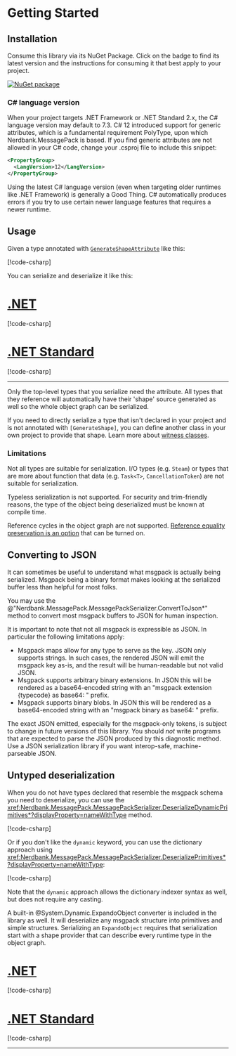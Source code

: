 # Getting Started

## Installation

Consume this library via its NuGet Package.
Click on the badge to find its latest version and the instructions for consuming it that best apply to your project.

[![NuGet package](https://img.shields.io/nuget/v/Nerdbank.MessagePack.svg)](https://nuget.org/packages/Nerdbank.MessagePack)

### C# language version

When your project targets .NET Framework or .NET Standard 2.x, the C# language version may default to 7.3.
C# 12 introduced support for generic attributes, which is a fundamental requirement PolyType, upon which Nerdbank.MessagePack is based.
If you find generic attributes are not allowed in your C# code, change your .csproj file to include this snippet:

```xml
<PropertyGroup>
  <LangVersion>12</LangVersion>
</PropertyGroup>
```

Using the latest C# language version (even when targeting older runtimes like .NET Framework) is generally a Good Thing.
C# automatically produces errors if you try to use certain newer language features that requires a newer runtime.

## Usage

Given a type annotated with [`GenerateShapeAttribute`](xref:PolyType.GenerateShapeAttribute) like this:

[!code-csharp[](../../samples/cs/GettingStarted.cs#SimpleRecord)]

You can serialize and deserialize it like this:

# [.NET](#tab/net)

[!code-csharp[](../../samples/cs/GettingStarted.cs#SimpleRecordRoundtripNET)]

# [.NET Standard](#tab/netfx)

[!code-csharp[](../../samples/cs/GettingStarted.cs#SimpleRecordRoundtripNETFX)]

---

Only the top-level types that you serialize need the attribute.
All types that they reference will automatically have their 'shape' source generated as well so the whole object graph can be serialized.

If you need to directly serialize a type that isn't declared in your project and is not annotated with `[GenerateShape]`, you can define another class in your own project to provide that shape.
Learn more about [witness classes](type-shapes.md#witness-classes).

### Limitations

Not all types are suitable for serialization.
I/O types (e.g. `Steam`) or types that are more about function that data (e.g. `Task<T>`, `CancellationToken`) are not suitable for serialization.

Typeless serialization is not supported.
For security and trim-friendly reasons, the type of the object being deserialized must be known at compile time.

Reference cycles in the object graph are not supported.
[Reference equality preservation is an option](xref:Nerdbank.MessagePack.MessagePackSerializer.PreserveReferences) that can be turned on.

## Converting to JSON

It can sometimes be useful to understand what msgpack is actually being serialized.
Msgpack being a binary format makes looking at the serialized buffer less than helpful for most folks.

You may use the @"Nerdbank.MessagePack.MessagePackSerializer.ConvertToJson*" method to convert most msgpack buffers to JSON for human inspection.

It is important to note that not all msgpack is expressible as JSON.
In particular the following limitations apply:

* Msgpack maps allow for any type to serve as the key. JSON only supports strings. In such cases, the rendered JSON will emit the msgpack key as-is, and the result will be human-readable but not valid JSON.
* Msgpack supports arbitrary binary extensions. In JSON this will be rendered as a base64-encoded string with an "msgpack extension {typecode} as base64: " prefix.
* Msgpack supports binary blobs. In JSON this will be rendered as a base64-encoded string with an "msgpack binary as base64: " prefix.

The exact JSON emitted, especially for the msgpack-only tokens, is subject to change in future versions of this library.
You should *not* write programs that are expected to parse the JSON produced by this diagnostic method.
Use a JSON serialization library if you want interop-safe, machine-parseable JSON.

## Untyped deserialization

When you do not have types declared that resemble the msgpack schema you need to deserialize, you can use the <xref:Nerdbank.MessagePack.MessagePackSerializer.DeserializeDynamicPrimitives*?displayProperty=nameWithType> method.

[!code-csharp[](../../samples/cs/PrimitiveDeserialization.cs#DeserializeDynamicPrimitives)]

Or if you don't like the `dynamic` keyword, you can use the dictionary approach using <xref:Nerdbank.MessagePack.MessagePackSerializer.DeserializePrimitives*?displayProperty=nameWithType>:

[!code-csharp[](../../samples/cs/PrimitiveDeserialization.cs#DeserializePrimitives)]

Note that the `dynamic` approach allows the dictionary indexer syntax as well, but does not require any casting.

A built-in @System.Dynamic.ExpandoObject converter is included in the library as well.
It will deserialize any msgpack structure into primitives and simple structures.
Serializing an `ExpandoObject` requires that serialization start with a shape provider that can describe every runtime type in the object graph.

# [.NET](#tab/net)

[!code-csharp[](../../samples/cs/PrimitiveDeserialization.cs#DeserializeExpandoObjectNET)]

# [.NET Standard](#tab/netfx)

[!code-csharp[](../../samples/cs/PrimitiveDeserialization.cs#DeserializeExpandoObjectNETFX)]

---
